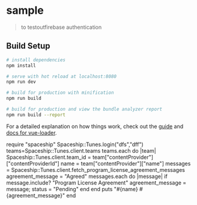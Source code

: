 # sample

> to testoutfirebase authentication

## Build Setup

``` bash
# install dependencies
npm install

# serve with hot reload at localhost:8080
npm run dev

# build for production with minification
npm run build

# build for production and view the bundle analyzer report
npm run build --report
```

For a detailed explanation on how things work, check out the [guide](http://vuejs-templates.github.io/webpack/) and [docs for vue-loader](http://vuejs.github.io/vue-loader).

require "spaceship"
Spaceship::Tunes.login("dfs","dff")
teams=Spaceship::Tunes.client.teams
teams.each do |team|
  Spaceship::Tunes.client.team_id = team["contentProvider"]["contentProviderId"]
  name = team["contentProvider"]["name"]
  messages = Spaceship::Tunes.client.fetch_program_license_agreement_messages
  agreement_message = "Agreed"
  messages.each do |message|
      if message.include? "Program License Agreement"
         agreement_message = message;
         status = "Pending"
      end
  end
  puts "#{name} #{agreement_message}"
end

